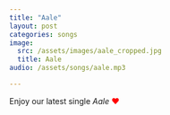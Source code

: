 ```yaml
---
title: "Aale"
layout: post
categories: songs
image:
  src: /assets/images/aale_cropped.jpg
  title: Aale
audio: /assets/songs/aale.mp3

---
```

Enjoy our latest single *Aale* <span style="color: red">❤️</span>
